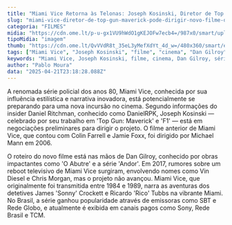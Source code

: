```yaml
---
title: "Miami Vice Retorna às Telonas: Joseph Kosinski, Diretor de Top Gun: Maverick, Pode Comandar o Novo Filme"
slug: "miami-vice-diretor-de-top-gun-maverick-pode-dirigir-novo-filme-diz-insider"
categoria: "FILMES"
midia: "https://cdn.ome.lt/p-u-gx1VU9hWdO1gKEJOFw7ecb4=/987x0/smart/uploads/conteudo/fotos/miami-vice.png"
tipoMidia: "imagem"
thumb: "https://cdn.ome.lt/QvVVdR8t_35eL3yMefXdYt_4d_w=/480x360/smart/extras/conteudos/miamivice.jpg"
tags: ["Miami Vice", "Joseph Kosinski", "filme", "cinema", "Dan Gilroy", "série policial", "Top Gun: Maverick"]
keywords: "Miami Vice, Joseph Kosinski, filme, cinema, Dan Gilroy, série policial, Top Gun: Maverick"
author: "Pablo Moura"
data: "2025-04-21T23:18:28.088Z"
---
```


A renomada série policial dos anos 80, Miami Vice, conhecida por sua influência estilística e narrativa inovadora, está potencialmente se preparando para uma nova incursão no cinema. Segundo informações do insider Daniel Ritchman, conhecido como DanielRPK, Joseph Kosinski — celebrado por seu trabalho em 'Top Gun: Maverick' e 'F1' — está em negociações preliminares para dirigir o projeto. O filme anterior de Miami Vice, que contou com Colin Farrell e Jamie Foxx, foi dirigido por Michael Mann em 2006.

O roteiro do novo filme está nas mãos de Dan Gilroy, conhecido por obras impactantes como 'O Abutre' e a série 'Andor'. Em 2017, rumores sobre um reboot televisivo de Miami Vice surgiram, envolvendo nomes como Vin Diesel e Chris Morgan, mas o projeto não avançou. Miami Vice, que originalmente foi transmitida entre 1984 e 1989, narra as aventuras dos detetives James 'Sonny' Crockett e Ricardo 'Rico' Tubbs na vibrante Miami. No Brasil, a série ganhou popularidade através de emissoras como SBT e Rede Globo, e atualmente é exibida em canais pagos como Sony, Rede Brasil e TCM.